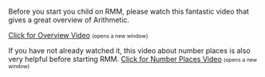 <p>Before you start you child on RMM, please watch this fantastic video that gives a great overview of Arithmetic.</p>

<p><a target="_blank" href="https://www.youtube.com/watch?v=IwW0GJWKH98">Click for Overview Video</a> <span style="font-size:75%;">(opens a new window)</span></p>

<p>If you have not already watched it, this video about number places is also very helpful before starting RMM. <a target="_blank" href="https://www.youtube.com/watch?v=T5Qf0qSSJFI">Click for Number Places Video</a> <span style="font-size:75%;">(opens a new window)</span>
